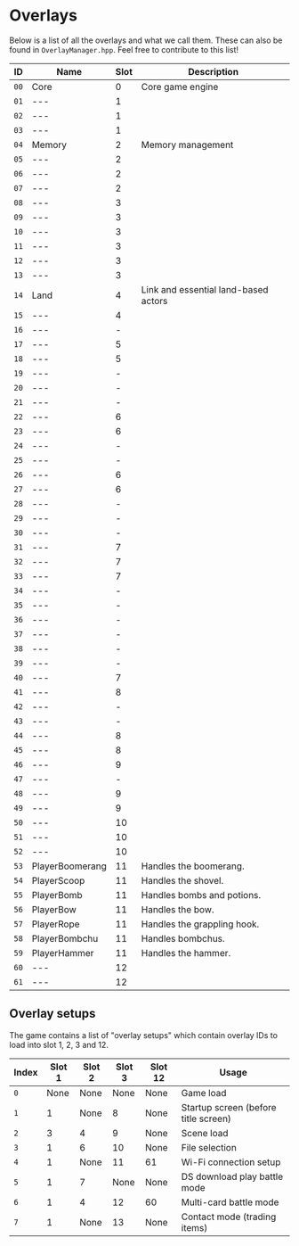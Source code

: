 # Overlays
Below is a list of all the overlays and what we call them. These can also be found in `OverlayManager.hpp`. Feel free to
contribute to this list!

 ID  | Name            | Slot | Description
-----|-----------------|------|-------------
`00` | Core            | 0    | Core game engine
`01` | ---             | 1    |
`02` | ---             | 1    |
`03` | ---             | 1    |
`04` | Memory          | 2    | Memory management
`05` | ---             | 2    |
`06` | ---             | 2    |
`07` | ---             | 2    |
`08` | ---             | 3    |
`09` | ---             | 3    |
`10` | ---             | 3    |
`11` | ---             | 3    |
`12` | ---             | 3    |
`13` | ---             | 3    |
`14` | Land            | 4    | Link and essential land-based actors
`15` | ---             | 4    |
`16` | ---             | -    |
`17` | ---             | 5    |
`18` | ---             | 5    |
`19` | ---             | -    |
`20` | ---             | -    |
`21` | ---             | -    |
`22` | ---             | 6    |
`23` | ---             | 6    |
`24` | ---             | -    |
`25` | ---             | -    |
`26` | ---             | 6    |
`27` | ---             | 6    |
`28` | ---             | -    |
`29` | ---             | -    |
`30` | ---             | -    |
`31` | ---             | 7    |
`32` | ---             | 7    |
`33` | ---             | 7    |
`34` | ---             | -    |
`35` | ---             | -    |
`36` | ---             | -    |
`37` | ---             | -    |
`38` | ---             | -    |
`39` | ---             | -    |
`40` | ---             | 7    |
`41` | ---             | 8    |
`42` | ---             | -    |
`43` | ---             | -    |
`44` | ---             | 8    |
`45` | ---             | 8    |
`46` | ---             | 9    |
`47` | ---             | -    |
`48` | ---             | 9    |
`49` | ---             | 9    |
`50` | ---             | 10   |
`51` | ---             | 10   |
`52` | ---             | 10   |
`53` | PlayerBoomerang | 11   | Handles the boomerang.
`54` | PlayerScoop     | 11   | Handles the shovel.
`55` | PlayerBomb      | 11   | Handles bombs and potions.
`56` | PlayerBow       | 11   | Handles the bow.
`57` | PlayerRope      | 11   | Handles the grappling hook.
`58` | PlayerBombchu   | 11   | Handles bombchus.
`59` | PlayerHammer    | 11   | Handles the hammer.
`60` | ---             | 12   |
`61` | ---             | 12   |

## Overlay setups
The game contains a list of "overlay setups" which contain overlay IDs to load into slot 1, 2, 3 and 12.

 Index | Slot 1 | Slot 2 | Slot 3 | Slot 12 | Usage
-------|--------|--------|--------|---------|-------
`0`    | None   | None   | None   | None    | Game load
`1`    | 1      | None   | 8      | None    | Startup screen (before title screen)
`2`    | 3      | 4      | 9      | None    | Scene load
`3`    | 1      | 6      | 10     | None    | File selection
`4`    | 1      | None   | 11     | 61      | Wi-Fi connection setup
`5`    | 1      | 7      | None   | None    | DS download play battle mode
`6`    | 1      | 4      | 12     | 60      | Multi-card battle mode
`7`    | 1      | None   | 13     | None    | Contact mode (trading items)

